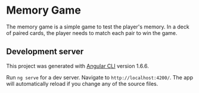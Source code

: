 # Memory Game

The memory game is a simple game to test the player's memory. In a deck of paired cards, the player needs to match each pair to win the game.

## Development server
This project was generated with [Angular CLI](https://github.com/angular/angular-cli) version 1.6.6.

Run `ng serve` for a dev server. Navigate to `http://localhost:4200/`. The app will automatically reload if you change any of the source files.

